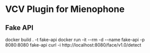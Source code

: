 # VCV Plugin for Mienophone

## Fake API

docker build . -t fake-api
docker run -it --rm -d --name fake-api -p 8080:8080 fake-api
curl -i http://localhost:8080/face/v1.0/detect

